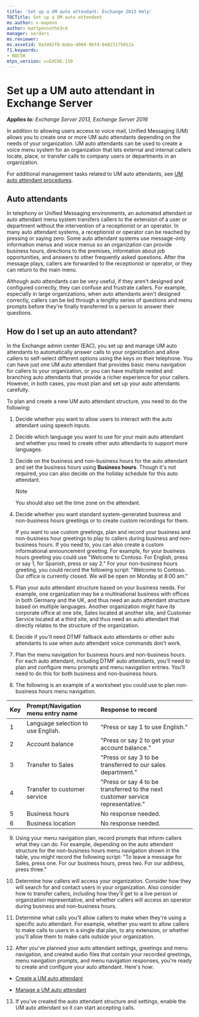```yaml
---
title: 'Set up a UM auto attendant: Exchange 2013 Help'
TOCTitle: Set up a UM auto attendant
ms.author: v-mapenn
author: mattpennathe3rd
manager: serdars
ms.reviewer: 
ms.assetid: 0a3492f8-8aba-4904-96fd-6e023175012a
f1.keywords:
- NOCSH
mtps_version: v=EXCHG.150
---
```


# Set up a UM auto attendant in Exchange Server

_**Applies to:** Exchange Server 2013, Exchange Server 2016_

In addition to allowing users access to voice mail, Unified Messaging (UM) allows you to create one or more UM auto attendants depending on the needs of your organization. UM auto attendants can be used to create a voice menu system for an organization that lets external and internal callers locate, place, or transfer calls to company users or departments in an organization.

For additional management tasks related to UM auto attendants, see [UM auto attendant procedures](um-auto-attendant-procedures-exchange-2013-help.md).

## Auto attendants

In telephony or Unified Messaging environments, an automated attendant or auto attendant menu system transfers callers to the extension of a user or department without the intervention of a receptionist or an operator. In many auto attendant systems, a receptionist or operator can be reached by pressing or saying zero. Some auto attendant systems use message-only information menus and voice menus so an organization can provide business hours, directions to the premises, information about job opportunities, and answers to other frequently asked questions. After the message plays, callers are forwarded to the receptionist or operator, or they can return to the main menu.

Although auto attendants can be very useful, if they aren't designed and configured correctly, they can confuse and frustrate callers. For example, especially in large organizations, when auto attendants aren't designed correctly, callers can be led through a lengthy series of questions and menu prompts before they're finally transferred to a person to answer their questions.

## How do I set up an auto attendant?

In the Exchange admin center (EAC), you set up and manage UM auto attendants to automatically answer calls to your organization and allow callers to self-select different options using the keys on their telephone. You can have just one UM auto attendant that provides basic menu navigation for callers to your organization, or you can have multiple nested and branching auto attendants that provide a richer experience for your callers. However, in both cases, you must plan and set up your auto attendants carefully.

To plan and create a new UM auto attendant structure, you need to do the following:

1. Decide whether you want to allow users to interact with the auto attendant using speech inputs.

2. Decide which language you want to use for your main auto attendant and whether you need to create other auto attendants to support more languages.

3. Decide on the business and non-business hours for the auto attendant and set the business hours using **Business hours**. Though it's not required, you can also decide on the holiday schedule for this auto attendant.

    > [!NOTE]
    > You should also set the time zone on the attendant.

4. Decide whether you want standard system-generated business and non-business hours greetings or to create custom recordings for them.

    If you want to use custom greetings, plan and record your business and non-business hour greetings to play to callers during business and non-business hours. If you need to, you can also create a custom informational announcement greeting. For example, for your business hours greeting you could use "Welcome to Contoso. For English, press or say 1, for Spanish, press or say 2." For your non-business hours greeting, you could record the following script: "Welcome to Contoso. Our office is currently closed. We will be open on Monday at 8:00 am."

5. Plan your auto attendant structure based on your business needs. For example, one organization may be a multinational business with offices in both Germany and the UK, and thus need an auto attendant structure based on multiple languages. Another organization might have its corporate office at one site, Sales located at another site, and Customer Service located at a third site, and thus need an auto attendant that directly relates to the structure of the organization.

6. Decide if you'll need DTMF fallback auto attendants or other auto attendants to use when auto attendant voice commands don't work.

7. Plan the menu navigation for business hours and non-business hours. For each auto attendant, including DTMF auto attendants, you'll need to plan and configure menu prompts and menu navigation entries. You'll need to do this for both business and non-business hours.

8. The following is an example of a worksheet you could use to plan non-business hours menu navigation.

|****Key****|****Prompt/Navigation menu entry name****|****Response to record****|
|:-----|:-----|:-----|
|1|Language selection to use English.|"Press or say 1 to use English."|
|2|Account balance|"Press or say 2 to get your account balance."|
|3|Transfer to Sales|"Press or say 3 to be transferred to our sales department."|
|4|Transfer to customer service|"Press or say 4 to be transferred to the next customer service representative."|
|5|Business hours|No response needed.|
|6|Business location|No response needed.|

9. Using your menu navigation plan, record prompts that inform callers what they can do. For example, depending on the auto attendant structure for the non-business hours menu navigation shown in the table, you might record the following script: "To leave a message for Sales, press one. For our business hours, press two. For our address, press three."

10. Determine how callers will access your organization. Consider how they will search for and contact users in your organization. Also consider how to transfer callers, including how they'll get to a live person or organization representative, and whether callers will access an operator during business and non-business hours.

11. Determine what calls you'll allow callers to make when they're using a specific auto attendant. For example, whether you want to allow callers to make calls to users in a single dial plan, to any extension, or whether you'll allow them to make calls outside your organization.

12. After you've planned your auto attendant settings, greetings and menu navigation, and created audio files that contain your recorded greetings, menu navigation prompts, and menu navigation responses, you're ready to create and configure your auto attendant. Here's how:

  - [Create a UM auto attendant](create-a-um-auto-attendant-exchange-2013-help.md)

  - [Manage a UM auto attendant](manage-um-auto-attendant-exchange-2013-help.md)

13. If you've created the auto attendant structure and settings, enable the UM auto attendant so it can start accepting calls.
